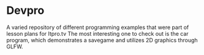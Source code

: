 # Devpro
A varied repository of different programming examples that were part of lesson plans for Itpro.tv
The most interesting one to check out is the car program, which demonstrates a savegame and utilizes 2D graphics through GLFW.
